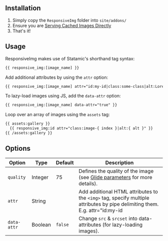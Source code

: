 ## Installation

1. Simply copy the `ResponsiveImg` folder into `site/addons/`
2. Ensure you are [Serving Cached Images Directly](https://docs.statamic.com/tags/glide#serving-cached-images)
3. That's it!

## Usage

ResponsiveImg makes use of Statamic's shorthand tag syntax:

```html
{{ responsive_img:[image_name] }}
```

Add additional attributes by using the `attr` option:

```html
{{ responsive_img:[image_name] attr="id:my-id|class:some-class|alt:Lorem Ipsum" }}
```

To lazy-load images using JS, add the `data-attr` option:

```html
{{ responsive_img:[image_name] data-attr="true" }}
```

Loop over an array of images using the `assets` tag:

```html
{{ assets:gallery }}
  {{ responsive_img:id attr="class:image-{ index }|alt:{ alt }" }}
{{ /assets:gallery }}
```

## Options

| Option | Type | Default | Description |
|--------|------|---------|-------------|
| `quality` | Integer | 75 | Defines the quality of the image (see [Glide parameters](https://docs.statamic.com/tags/glide#parameters) for more details). |
| `attr` | String |  | Add additional HTML attributes to the `<img>` tag, specify multiple attributes by pipe delimiting them. E.g. attr="id:my-id|class:some-class". |
| `data-attr` | Boolean | `false` | Change `src` & `srcset` into data-attributes (for lazy-loading images). |
